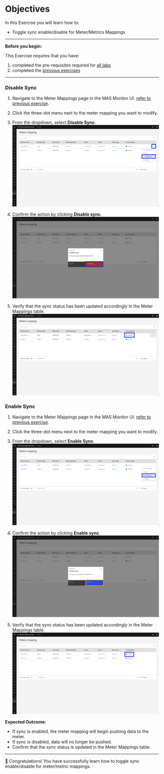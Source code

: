 # Objectives
In this Exercise you will learn how to:

* Toggle sync enable/disable for Meter/Metrics Mappings

---
**Before you begin:**

This Exercise requires that you have:

1. completed the pre-requisites required for [all labs](prereqs.md)
2. completed the [previous exercises](setup.md)
 
---

### Disable Sync

1. Navigate to the Meter Mappings page in the MAS Monitor UI. [refer to previous exercise](setup.md/#accessing-metermetrics-mappings).

2. Click the three-dot menu next to the meter mapping you want to modify.
3. From the dropdown, select **Disable Sync**.
![Toggle sync](img/toggle_01.png) <br/>

4. Confirm the action by clicking **Disable sync**.
![Toggle sync](img/toggle_02.png) <br/>

5. Verify that the sync status has been updated accordingly in the Meter Mappings table.
![Toggle sync](img/toggle_03.png) <br/>

### Enable Sync

1. Navigate to the Meter Mappings page in the MAS Monitor UI. [refer to previous exercise](setup.md/#accessing-metermetrics-mappings).

2. Click the three-dot menu next to the meter mapping you want to modify.
3. From the dropdown, select **Enable Sync**.
![Toggle sync](img/toggle_04.png) <br/>

4. Confirm the action by clicking **Enable sync**.
![Toggle sync](img/toggle_05.png) <br/>

5. Verify that the sync status has been updated accordingly in the Meter Mappings table.
![Toggle sync](img/toggle_06.png) <br/>

**Expected Outcome:**

- If sync is enabled, the meter mapping will begin pushing data to the meter.
- If sync is disabled, data will no longer be pushed.
- Confirm that the sync status is updated in the Meter Mappings table.

---
🎉 Congratulations! You have successfully learn how to toggle sync enable/disable for meter/metric mappings.